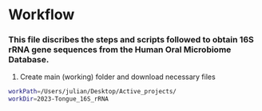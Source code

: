 # Workflow
### This file discribes the steps and scripts followed to obtain 16S rRNA gene sequences from the Human Oral Microbiome Database.
1. Create main (working) folder and download necessary files
```bash
workPath=/Users/julian/Desktop/Active_projects/
workDir=2023-Tongue_16S_rRNA


```

